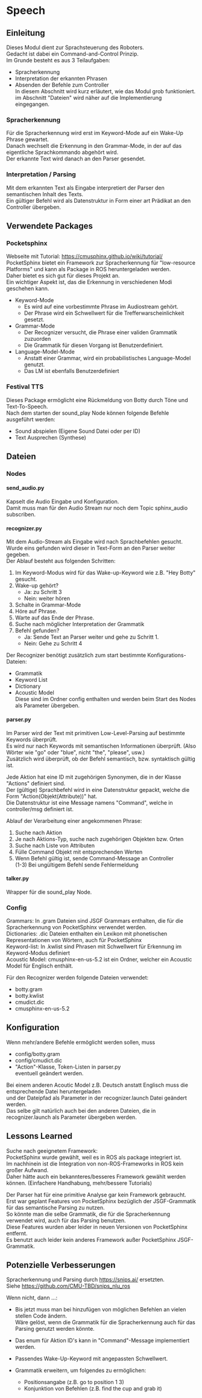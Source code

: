 # Speech
## Einleitung
Dieses Modul dient zur Sprachsteuerung des Roboters.  
Gedacht ist dabei ein Command-and-Control Prinzip.  
Im Grunde besteht es aus 3 Teilaufgaben:  
- Spracherkennung  
- Interpretation der erkannten Phrasen  
- Absenden der Befehle zum Controller  
In diesem Abschnitt wird kurz erläutert, wie das Modul grob funktioniert.  
im Abschnitt "Dateien" wird näher auf die Implementierung eingegangen.  

### Spracherkennung
Für die Spracherkennung wird erst im Keyword-Mode auf ein Wake-Up Phrase gewartet.  
Danach wechselt die Erkennung in den Grammar-Mode, in der auf das eigentliche Sprachkommando abgehört wird.  
Der erkannte Text wird danach an den Parser gesendet.  

### Interpretation / Parsing
Mit dem erkannten Text als Eingabe interpretiert der Parser den semantischen Inhalt des Texts.  
Ein gültiger Befehl wird als Datenstruktur in Form einer art Prädikat an den Controller übergeben.  

## Verwendete Packages
### Pocketsphinx
Webseite mit Tutorial: https://cmusphinx.github.io/wiki/tutorial/  
PocketSphinx bietet ein Framework zur Spracherkennung für "low-resource Platforms" und kann als Package in ROS heruntergeladen werden.  
Daher bietet es sich gut für dieses Projekt an.  
Ein wichtiger Aspekt ist, das die Erkennung in verschiedenen Modi geschehen kann.  
- Keyword-Mode  
  - Es wird auf eine vorbestimmte Phrase im Audiostream gehört.  
  - Der Phrase wird ein Schwellwert für die Trefferwarscheinlichkeit gesetzt.  
- Grammar-Mode  
  - Der Recognizer versucht, die Phrase einer validen Grammatik zuzuorden  
  - Die Grammatik für diesen Vorgang ist Benutzerdefiniert.  
- Language-Model-Mode  
  - Anstatt einer Grammar, wird ein probabilistisches Language-Model genutzt.  
  - Das LM ist ebenfalls Benutzerdefiniert  

### Festival TTS
Dieses Package ermöglicht eine Rückmeldung von Botty durch Töne und Text-To-Speech.  
Nach dem starten der sound_play Node können folgende Befehle ausgeführt werden:  
- Sound abspielen (Eigene Sound Datei oder per ID)  
- Text Ausprechen (Synthese)  

## Dateien
### Nodes
#### send_audio.py
Kapselt die Audio Eingabe und Konfiguration.  
Damit muss man für den Audio Stream nur noch dem Topic sphinx_audio subscriben.  

#### recognizer.py
Mit dem Audio-Stream als Eingabe wird nach Sprachbefehlen gesucht.  
Wurde eins gefunden wird dieser in Text-Form an den Parser weiter gegeben.  
Der Ablauf besteht aus folgenden Schritten:  
1. Im Keyword-Modus wird für das Wake-up-Keyword wie z.B. "Hey Botty" gesucht.  
2. Wake-up gehört?  
   - Ja:    zu Schritt 3  
   - Nein:  weiter hören  
3. Schalte in Grammar-Mode  
4. Höre auf Phrase.  
5. Warte auf das Ende der Phrase.  
6. Suche nach möglicher Interpretation der Grammatik  
6. Befehl gefunden?  
   - Ja:    Sende Text an Parser weiter und gehe zu Schritt 1.  
   - Nein:  Gehe zu Schritt 4  
   
Der Recognizer benötigt zusätzlich zum start bestimmte Konfigurations-Dateien:  
- Grammatik  
- Keyword List  
- Dictionary  
- Acoustic Model  
Diese sind im Ordner config enthalten und werden beim Start des Nodes als Parameter übergeben.    

#### parser.py
Im Parser wird der Text mit primitiven Low-Level-Parsing auf bestimmte Keywords überprüft.  
Es wird nur nach Keywords mit semantischen Informationen überprüft. (Also Wörter wie "go" oder "blue", nicht "the", "please", usw.)  
Zusätzlich wird überprüft, ob der Befehl semantisch, bzw. syntaktisch gültig ist.  

Jede Aktion hat eine ID mit zugehörigen Synonymen, die in der Klasse "Actions" definiert sind.  
Der (gültige) Sprachbefehl wird in eine Datenstruktur gepackt, welche die Form "Action(Objekt(Attribute))" hat.  
Die Datenstruktur ist eine Message namens "Command", welche in controller/msg definiert ist.  

Ablauf der Verarbeitung einer angekommenen Phrase:  
1. Suche nach Aktion  
2. Je nach Aktions-Typ, suche nach zugehörigen Objekten bzw. Orten  
3. Suche nach Liste von Attributen  
4. Fülle Command Objekt mit entsprechenden Werten  
5. Wenn Befehl gültig ist, sende Command-Message an Controller  
(1-3) Bei ungültigem Befehl sende Fehlermeldung  

#### talker.py
Wrapper für die sound_play Node.  

### Config
Grammars: In .gram Dateien sind JSGF Grammars enthalten, die für die Spracherkennung von PocketSphinx verwendet werden.  
Dictionaries: .dic Dateien enthalten ein Lexikon mit phonetischen Representationen von Wörtern, auch für PocketSphinx  
Keyword-list: In .kwlist sind Phrasen mit Schwellwert für Erkennung im Keyword-Modus definiert  
Acoustic Model: cmusphinx-en-us-5.2 ist ein Ordner, welcher ein Acoustic Model für Englisch enthält.  

Für den Recognizer werden folgende Dateien verwendet:  
- botty.gram  
- botty.kwlist  
- cmudict.dic  
- cmusphinx-en-us-5.2  

## Konfiguration  
Wenn mehr/andere Befehle ermöglicht werden sollen, muss  
- config/botty.gram  
- config/cmudict.dic  
- "Action"-Klasse, Token-Listen in parser.py  
eventuell geändert werden.  

Bei einem anderen Acoutic Model z.B. Deutsch anstatt Englisch muss die entsprechende Datei heruntergeladen  
und der Dateipfad als Parameter in der recognizer.launch Datei geändert werden.  
Das selbe gilt natürlich auch bei den anderen Dateien, die in recognizer.launch als Parameter übergeben werden.  

## Lessons Learned  
Suche nach geeignetem Framework:  
PocketSphinx wurde gewählt, weil es in ROS als package integriert ist.  
Im nachhinein ist die Integration von non-ROS-Frameworks in ROS kein großer Aufwand.  
Daher hätte auch ein bekannteres/besseres Framework gewählt werden können. (Einfachere Handhabung, mehr/bessere Tutorials)  

Der Parser hat für eine primitive Analyse gar kein Framework gebraucht.  
Erst war geplant Features von PocketSphinx bezüglich der JSGF-Grammatik für das semantische Parsing zu nutzen.  
So könnte man die selbe Grammatik, die für die Spracherkennung verwendet wird, auch für das Parsing benutzen.  
Diese Features wurden aber leider in neuen Versionen von PocketSphinx entfernt.  
Es benutzt auch leider kein anderes Framework außer PocketSphinx JSGF-Grammatik.  

## Potenzielle Verbesserungen  
Spracherkennung und Parsing durch https://snips.ai/ ersetzten.  
Siehe https://github.com/CMU-TBD/snips_nlu_ros  

Wenn nicht, dann ...:  
- Bis jetzt muss man bei hinzufügen von möglichen Befehlen an vielen stellen Code ändern.  
  Wäre gelöst, wenn die Grammatik für die Spracherkennung auch für das Parsing genutzt werden könnte.  

- Das enum für Aktion ID's kann in "Command"-Message implementiert werden.  

- Passendes Wake-Up-Keyword mit angepassten Schwellwert.  

- Grammatik erweitern, um folgendes zu ermöglichen:  
  - Positionsangabe (z.B. go to position 1 3)  
  - Konjunktion von Befehlen (z.B. find the cup and grab it)  
